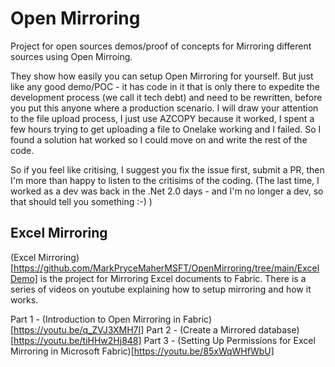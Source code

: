 # Open Mirroring
Project for open sources demos/proof of concepts for Mirroring different sources using Open Mirroing.

They show how easily you can setup Open Mirroring for yourself.   But just like any good demo/POC - it has code in it that is only there to expedite the development process (we call it tech debt) and need to be rewritten, before you put this anyone where a production scenario. 
I will draw your attention to the file upload process, I just use AZCOPY because it worked, I spent a few hours trying to get uploading a file to Onelake working and I failed.    So I found a solution hat worked so I could move on and write the rest of the code.

So if you feel like critising, I suggest you fix the issue first, submit a PR, then I'm more than happy to listen to the critisims of the coding. (The last time, I worked as a dev was back in the .Net 2.0 days - and I'm no longer a dev, so that should tell you something :-) )


## Excel Mirroring
(Excel Mirroring)[https://github.com/MarkPryceMaherMSFT/OpenMirroring/tree/main/ExcelDemo] is the project for Mirroring Excel documents to Fabric.
There is a series of videos on youtube explaining how to setup mirroring and how it works.

Part 1 - (Introduction to Open Mirroring in Fabric)[https://youtu.be/q_ZVJ3XMH7I]
Part 2 - (Create a Mirrored database)[https://youtu.be/tiHHw2Hj848]
Part 3 - (Setting Up Permissions for Excel Mirroring in Microsoft Fabric)[https://youtu.be/85xWqWHfWbU]
